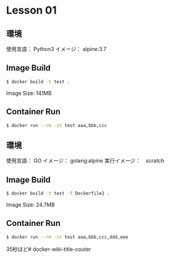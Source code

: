 # Lesson 01

## 環境

使用言語： Python3
イメージ： alpine:3.7

## Image Build

```sh
$ docker build -t test .
```
Image Size: 141MB

## Container Run

```sh
$ docker run --rm -it test aaa,bbb,ccc
```

## 環境

使用言語： GO
イメージ： golang:alpine
実行イメージ：　scratch

## Image Build

```sh
$ docker build -t test -f Dockerfile2 .
```
Image Size: 24.7MB

## Container Run

```sh
$ docker run --rm -it test aaa,bbb,ccc,ddd,eee
```
35秒ほど# docker-wiki-title-couter
